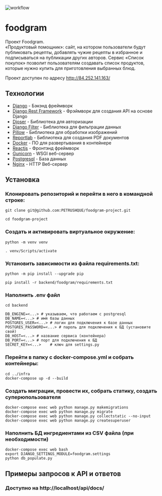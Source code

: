 ![workflow](https://github.com/petrushque/foodgram-project-react/actions/workflows/foodgram_workflow.yml/badge.svg)
# foodgram

Проект Foodgram.\
«Продуктовый помощник»: сайт, на котором пользователи будут публиковать рецепты,
добавлять чужие рецепты в избранное и подписываться на публикации других авторов.
Сервис «Список покупок» позволит пользователям создавать список продуктов,
которые нужно купить для приготовления выбранных блюд.

Проект доступен по адресу http://84.252.141.163/

## Технологии
- [Django] - Бэкэнд фреймворк
- [Django Rest Framework] - Фрэймворк для создания API на основе Django
- [Djoser] - Библиотека для авторизации
- [Django Filter] - Библиотека для фильтрации данных
- [Pillow] - Библиотека для обработки изображений
- [Reportlab] - Библиотека для создания PDF документов
- [Docker] - ПО для развертывания в контейнере
- [Reactjs] - Фронтэнд фреймворк
- [Gunicorn] - WSGI веб-сервер
- [Postgresql] - База данных
- [Nginx] - HTTP Веб-сервер

## Установка

### Клонировать репозиторий и перейти в него в командной строке:
```
git clone git@github.com:PETRUSHQUE/foodgram-project.git
```
```
cd foodgram-project
```
### Cоздать и активировать виртуальное окружение:
```
python -m venv venv
```
```
. venv/Scripts/activate
```
### Установить зависимости из файла requirements.txt:
```
python -m pip install --upgrade pip
```
```
pip install -r backend/foodgram/requirements.txt
```
### Наполнить .env файл
```
cd backend

DB_ENGINE=<...> # указываем, что работаем с postgresql
DB_NAME=<...> # имя базы данных
POSTGRES_USER=<...> # логин для подключения к базе данных
POSTGRES_PASSWORD=<...> # пароль для подключения к БД (установите свой)
DB_HOST=<...> # название сервиса (контейнера)
DB_PORT=<...> # порт для подключения к БД
SECRET_KEY=<...>	# ключ для settings.py
```
### Перейти в папку с docker-compose.yml и собрать контейнеры:
```
cd ../infra
docker-compose up -d --build
```
### Создать миграции, провести их, собрать статику, создать суперюпользователя
```
docker-compose exec web python manage.py makemigrations
docker-compose exec web python manage.py migrate
docker-compose exec web python manage.py collectstatic --no-input
docker-compose exec web python manage.py createsuperuser
```
### Наполнить БД ингредиентами из CSV файла (при необходимости)
```
docker-compose exec web bash
export DJANGO_SETTINGS_MODULE=foodgram.settings
python db_populate.py
```
## Примеры запросов к API и ответов
### Доступно на http://localhost/api/docs/

[//]: # 

   [Django]: <https://www.djangoproject.com/>
   [Django Rest Framework]: <https://www.django-rest-framework.org/>
   [Django Filter]: <https://github.com/carltongibson/django-filter/>
   [Djoser]: <https://github.com/sunscrapers/djoser/>
   [Pillow]: <https://python-pillow.org/>
   [Reportlab]: <http://www.reportlab.com/>
   [Docker]: <https://www.docker.com/>
   [Gunicorn]: <https://gunicorn.org/>
   [Postgresql]: <https://www.postgresql.org/>
   [Nginx]: <https://nginx.org/>
   [Reactjs]: <https://reactjs.org/>